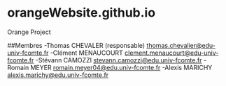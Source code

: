 # orangeWebsite.github.io
Orange Project

##Membres
-Thomas CHEVALER (responsable) <thomas.chevalier@edu-univ-fcomte.fr>
-Clément MENAUCOURT <clement.menaucourt@edu-univ-fcomte.fr>
-Stévann CAMOZZI <stevann.camozzi@edu.univ-fcomte.fr>
-Romain MEYER <romain.meyer04@edu.univ-fcomte.fr>
-Alexis MARICHY <alexis.marichy@edu.univ-fcomte.fr>
